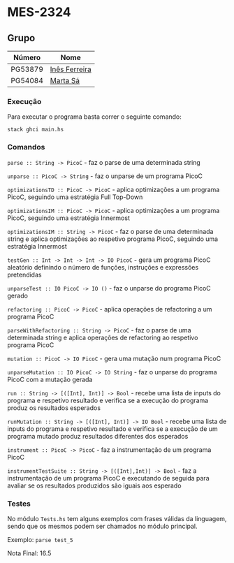 # MES-2324

## Grupo
| Número   | Nome                                                        |
| -------- | ----------------------------------------------------------- |
| PG53879  | [Inês Ferreira](https://github.com/inesferreira18) |
| PG54084  | [Marta Sá](https://github.com/findingmarta)                 |

### Execução

 Para executar o programa basta correr o seguinte comando:

```stack ghci main.hs```

### Comandos

```parse :: String -> PicoC``` - faz o parse de uma determinada string

```unparse :: PicoC -> String``` - faz o unparse de um programa PicoC


```optimizationsTD :: PicoC -> PicoC``` - aplica optimizações a um programa PicoC, seguindo uma estratégia Full Top-Down

```optimizationsIM :: PicoC -> PicoC``` - aplica optimizações a um programa PicoC, seguindo uma estratégia Innermost

```optimizationsIM :: String -> PicoC``` - faz o parse de uma determinada string e aplica optimizações ao respetivo programa PicoC, seguindo uma estratégia Innermost


```testGen :: Int -> Int -> Int -> IO PicoC``` - gera um programa PicoC aleatório definindo o número de funções, instruções e expressões pretendidas 

```unparseTest :: IO PicoC -> IO ()``` - faz o unparse do programa PicoC gerado


```refactoring :: PicoC -> PicoC``` - aplica operações de refactoring a um programa PicoC

```parseWithRefactoring :: String -> PicoC``` - faz o parse de uma determinada string e aplica operações de refactoring ao respetivo programa PicoC


```mutation :: PicoC -> IO PicoC``` - gera uma mutação num programa PicoC

```unparseMutation :: IO PicoC -> IO String``` - faz o unparse do programa PicoC com a mutação gerada


```run :: String -> [([Int], Int)] -> Bool``` - recebe uma lista de inputs do programa e respetivo resultado e verifica se a execução do programa produz os resultados esperados

```runMutation :: String -> [([Int], Int)] -> IO Bool``` - recebe uma lista de inputs do programa e respetivo resultado e verifica se a execução de um programa mutado produz resultados diferentes dos esperados


```instrument :: PicoC -> PicoC``` - faz a instrumentação de um programa PicoC

```instrumentTestSuite :: String -> [([Int],Int)] -> Bool``` - faz a instrumentação de um programa PicoC e executando de seguida para avaliar se os resultados produzidos são iguais aos esperado

### Testes

No módulo ```Tests.hs``` tem alguns exemplos com frases válidas da linguagem, sendo que os mesmos podem ser chamados no módulo principal.

Exemplo: ```parse test_5```

Nota Final: 16.5
